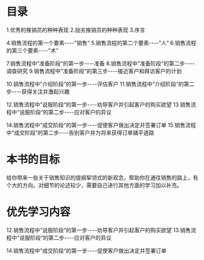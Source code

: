 # 目录
1.优秀的推销员的种种表现
2.拙劣推销员的种种表现
3.序言

4.销售流程的第一个要素----”销售“
5.销售流程的第二个要素----”人“
6.销售流程的第三个要素----”术“

7.销售流程中”准备阶段“的第一步----准备
8.销售流程中”准备阶段“的第二步----调查研究
9.销售流程中”准备阶段“的第三步----接近客户和拜访客户的计划

10.销售流程中”介绍阶段“的第一步----评估客户
11.销售流程中”介绍阶段“的第二步----获得关注并激起兴趣

12.销售流程中”说服阶段“的第一步----劝导客户并引起客户的购买欲望
13.销售流程中”说服阶段“的第二步----应对客户的异议

14.销售流程中”成交阶段“的第一步----促使客户做出决定并签署订单
15.销售流程中”成交阶段“的第二步----告别客户并为将来获得订单铺平道路

# 本书的目标
  给你带来一些关于销售知识的提纲挈领式的新观念，帮助你在通往销售的路上，有个大的方向。对细节的论述较少，需要自己进行其他方面的学习加以补充。
  
# 优先学习内容
12.销售流程中”说服阶段“的第一步----劝导客户并引起客户的购买欲望
13.销售流程中”说服阶段“的第二步----应对客户的异议

14.销售流程中”成交阶段“的第一步----促使客户做出决定并签署订单